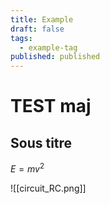 ```yaml
---
title: Example
draft: false
tags:
  - example-tag
published: published
---
```


# TEST maj
## Sous titre

$E=mv^2$

![[circuit_RC.png]]